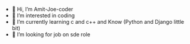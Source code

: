 - 👋 Hi, I’m Amit-Joe-coder
- 👀 I’m interested in coding
- 🌱 I’m currently learning c and c++ and Know (Python and Django little bit)
- 💞️ I’m looking for job on sde role

<!---
Amit-Joe-coder/Amit-Joe-coder is a ✨ special ✨ repository because its `README.md` (this file) appears on your GitHub profile.
You can click the Preview link to take a look at your changes.
--->

